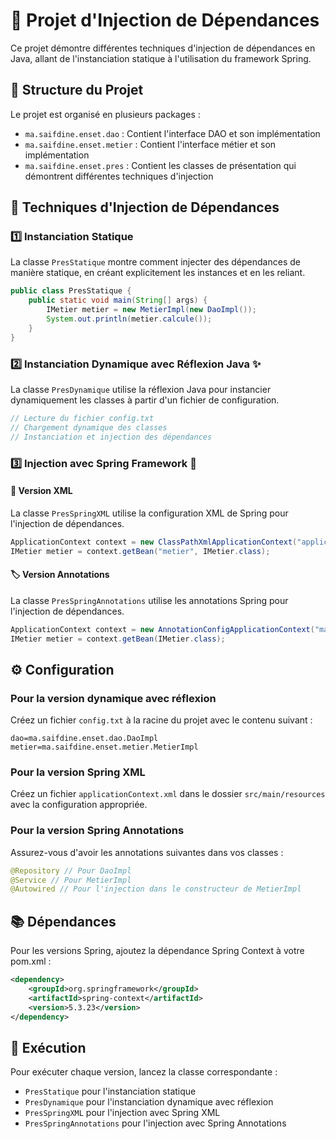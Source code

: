 # 🔄 Projet d'Injection de Dépendances

Ce projet démontre différentes techniques d'injection de dépendances en Java, allant de l'instanciation statique à l'utilisation du framework Spring.

## 📂 Structure du Projet

Le projet est organisé en plusieurs packages :

- `ma.saifdine.enset.dao` : Contient l'interface DAO et son implémentation
- `ma.saifdine.enset.metier` : Contient l'interface métier et son implémentation
- `ma.saifdine.enset.pres` : Contient les classes de présentation qui démontrent différentes techniques d'injection

## 💉 Techniques d'Injection de Dépendances

### 1️⃣ Instanciation Statique

La classe `PresStatique` montre comment injecter des dépendances de manière statique, en créant explicitement les instances et en les reliant.

```java
public class PresStatique {
    public static void main(String[] args) {
        IMetier metier = new MetierImpl(new DaoImpl());
        System.out.println(metier.calcule());
    }
}
```

### 2️⃣ Instanciation Dynamique avec Réflexion Java ✨

La classe `PresDynamique` utilise la réflexion Java pour instancier dynamiquement les classes à partir d'un fichier de configuration.

```java
// Lecture du fichier config.txt
// Chargement dynamique des classes
// Instanciation et injection des dépendances
```

### 3️⃣ Injection avec Spring Framework 🍃

#### 📄 Version XML

La classe `PresSpringXML` utilise la configuration XML de Spring pour l'injection de dépendances.

```java
ApplicationContext context = new ClassPathXmlApplicationContext("applicationContext.xml");
IMetier metier = context.getBean("metier", IMetier.class);
```

#### 🏷️ Version Annotations

La classe `PresSpringAnnotations` utilise les annotations Spring pour l'injection de dépendances.

```java
ApplicationContext context = new AnnotationConfigApplicationContext("ma.saifdine.enset");
IMetier metier = context.getBean(IMetier.class);
```

## ⚙️ Configuration

### Pour la version dynamique avec réflexion

Créez un fichier `config.txt` à la racine du projet avec le contenu suivant :

```
dao=ma.saifdine.enset.dao.DaoImpl
metier=ma.saifdine.enset.metier.MetierImpl
```

### Pour la version Spring XML

Créez un fichier `applicationContext.xml` dans le dossier `src/main/resources` avec la configuration appropriée.

### Pour la version Spring Annotations

Assurez-vous d'avoir les annotations suivantes dans vos classes :

```java
@Repository // Pour DaoImpl
@Service // Pour MetierImpl
@Autowired // Pour l'injection dans le constructeur de MetierImpl
```

## 📚 Dépendances

Pour les versions Spring, ajoutez la dépendance Spring Context à votre pom.xml :

```xml
<dependency>
    <groupId>org.springframework</groupId>
    <artifactId>spring-context</artifactId>
    <version>5.3.23</version>
</dependency>
```

## 🚀 Exécution

Pour exécuter chaque version, lancez la classe correspondante :

- `PresStatique` pour l'instanciation statique
- `PresDynamique` pour l'instanciation dynamique avec réflexion
- `PresSpringXML` pour l'injection avec Spring XML
- `PresSpringAnnotations` pour l'injection avec Spring Annotations